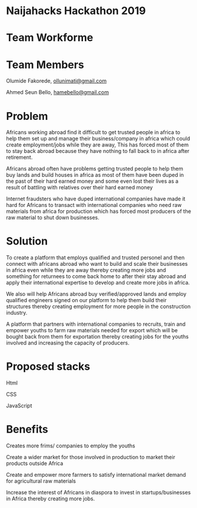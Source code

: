 # Naijahacks Hackathon 2019
# Team Workforme
# Team Members
Olumide Fakorede, ollunimati@gmail.com

Ahmed Seun Bello, hamebello@gmail.com
# Problem
Africans working abroad find it difficult to get trusted people in africa to help them set up and manage their business/company in africa which could create employment/jobs while they are away, This has forced most of them to stay back abroad because they have nothing to fall back to in africa after retirement.

Africans abroad often have problems getting trusted people to help them buy lands and build houses in africa as most of them have been duped in the past of their hard earned money and some even lost their lives as a result of battling with relatives over their hard earned money

Internet fraudsters who have duped international companies have made it hard for Africans to transact with international companies who need raw materials from africa for production which has forced most producers of the raw material to shut down businesses.
# Solution
To create a platform that employs qualified and trusted personel and then connect with africans abroad who want to build and scale their businesses in africa even while they are away thereby creating more jobs and something for returnees to come back home to after their stay abroad and apply their international expertise to develop and create more jobs in africa.

We also will help Africans abroad buy verified/approved lands and employ qualified engineers signed on our platform to help them build their structures thereby creating employment for more people in the construction industry.

A platform that partners with international companies to recruits, train and empower youths to farm raw materials needed for export which will be bought back from them for exportation thereby creating jobs for the youths involved and increasing the capacity of producers. 
# Proposed stacks
Html

CSS

JavaScript
# Benefits
Creates more frims/ companies to employ the youths

Create a wider market for those involved in production to market their products outside Africa

Create and empower more farmers to satisfy international market demand for agricultural raw materials

Increase the interest of Africans in diaspora to invest in startups/businesses in Africa thereby creating more jobs.
